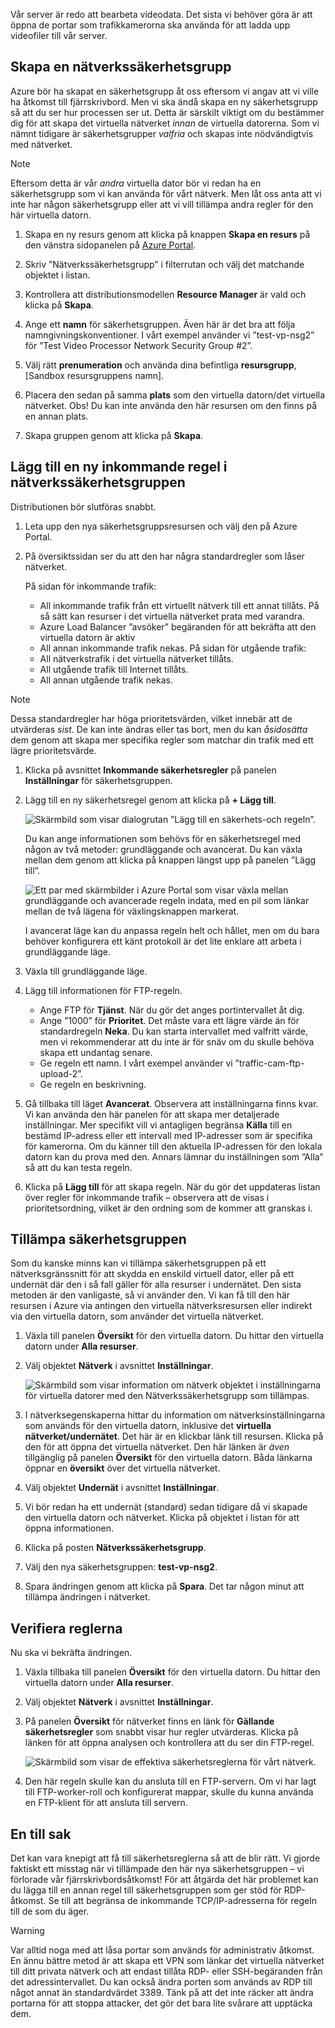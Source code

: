 Vår server är redo att bearbeta videodata. Det sista vi behöver göra är att öppna de portar som trafikkamerorna ska använda för att ladda upp videofiler till vår server.

## <a name="create-a-network-security-group"></a>Skapa en nätverkssäkerhetsgrupp

Azure bör ha skapat en säkerhetsgrupp åt oss eftersom vi angav att vi ville ha åtkomst till fjärrskrivbord. Men vi ska ändå skapa en ny säkerhetsgrupp så att du ser hur processen ser ut. Detta är särskilt viktigt om du bestämmer dig för att skapa det virtuella nätverket _innan_ de virtuella datorerna. Som vi nämnt tidigare är säkerhetsgrupper _valfria_ och skapas inte nödvändigtvis med nätverket.

> [!NOTE]
> Eftersom detta är vår _andra_ virtuella dator bör vi redan ha en säkerhetsgrupp som vi kan använda för vårt nätverk. Men låt oss anta att vi inte har någon säkerhetsgrupp eller att vi vill tillämpa andra regler för den här virtuella datorn.

1. Skapa en ny resurs genom att klicka på knappen **Skapa en resurs** på den vänstra sidopanelen på [Azure Portal](https://portal.azure.com?azure-portal=true).

1. Skriv ”Nätverkssäkerhetsgrupp” i filterrutan och välj det matchande objektet i listan.

1. Kontrollera att distributionsmodellen **Resource Manager** är vald och klicka på **Skapa**.

1. Ange ett **namn** för säkerhetsgruppen. Även här är det bra att följa namngivningskonventioner. I vårt exempel använder vi ”test-vp-nsg2” för ”Test Video Processor Network Security Group #2”.

1. Välj rätt **prenumeration** och använda dina befintliga **resursgrupp**, <rgn>[Sandbox resursgruppens namn]</rgn>.

1. Placera den sedan på samma **plats** som den virtuella datorn/det virtuella nätverket. Obs! Du kan inte använda den här resursen om den finns på en annan plats.

1. Skapa gruppen genom att klicka på **Skapa**.

## <a name="add-a-new-inbound-rule-to-our-network-security-group"></a>Lägg till en ny inkommande regel i nätverkssäkerhetsgruppen

Distributionen bör slutföras snabbt.

1. Leta upp den nya säkerhetsgruppsresursen och välj den på Azure Portal.

1. På översiktssidan ser du att den har några standardregler som låser nätverket.

    På sidan för inkommande trafik:

    - All inkommande trafik från ett virtuellt nätverk till ett annat tillåts. På så sätt kan resurser i det virtuella nätverket prata med varandra.
    - Azure Load Balancer ”avsöker” begäranden för att bekräfta att den virtuella datorn är aktiv
    - All annan inkommande trafik nekas.
    På sidan för utgående trafik:
    - All nätverkstrafik i det virtuella nätverket tillåts.
    - All utgående trafik till Internet tillåts.
    - All annan utgående trafik nekas.

> [!NOTE]
> Dessa standardregler har höga prioritetsvärden, vilket innebär att de utvärderas _sist_. De kan inte ändras eller tas bort, men du kan _åsidosätta_ dem genom att skapa mer specifika regler som matchar din trafik med ett lägre prioritetsvärde.

1. Klicka på avsnittet **Inkommande säkerhetsregler** på panelen **Inställningar** för säkerhetsgruppen.

1. Lägg till en ny säkerhetsregel genom att klicka på **+ Lägg till**.

    ![Skärmbild som visar dialogrutan ”Lägg till en säkerhets-och regeln”.](../media/8-add-rule.png)

    Du kan ange informationen som behövs för en säkerhetsregel med någon av två metoder: grundläggande och avancerat. Du kan växla mellan dem genom att klicka på knappen längst upp på panelen ”Lägg till”.

    ![Ett par med skärmbilder i Azure Portal som visar växla mellan grundläggande och avancerade regeln indata, med en pil som länkar mellan de två lägena för växlingsknappen markerat.](../media/8-advanced-create-rule.png)

    I avancerat läge kan du anpassa regeln helt och hållet, men om du bara behöver konfigurera ett känt protokoll är det lite enklare att arbeta i grundläggande läge.

1. Växla till grundläggande läge.

1. Lägg till informationen för FTP-regeln.

    - Ange FTP för **Tjänst**. När du gör det anges portintervallet åt dig.
    - Ange ”1000” för **Prioritet**. Det måste vara ett lägre värde än för standardregeln **Neka**. Du kan starta intervallet med valfritt värde, men vi rekommenderar att du inte är för snäv om du skulle behöva skapa ett undantag senare.
    - Ge regeln ett namn. I vårt exempel använder vi ”traffic-cam-ftp-upload-2”.
    - Ge regeln en beskrivning.

1. Gå tillbaka till läget **Avancerat**. Observera att inställningarna finns kvar. Vi kan använda den här panelen för att skapa mer detaljerade inställningar. Mer specifikt vill vi antagligen begränsa **Källa** till en bestämd IP-adress eller ett intervall med IP-adresser som är specifika för kamerorna. Om du känner till den aktuella IP-adressen för den lokala datorn kan du prova med den. Annars lämnar du inställningen som ”Alla” så att du kan testa regeln.

1. Klicka på **Lägg till** för att skapa regeln. När du gör det uppdateras listan över regler för inkommande trafik – observera att de visas i prioritetsordning, vilket är den ordning som de kommer att granskas i.

## <a name="apply-the-security-group"></a>Tillämpa säkerhetsgruppen

Som du kanske minns kan vi tillämpa säkerhetsgruppen på ett nätverksgränssnitt för att skydda en enskild virtuell dator, eller på ett undernät där den i så fall gäller för alla resurser i undernätet. Den sista metoden är den vanligaste, så vi använder den. Vi kan få till den här resursen i Azure via antingen den virtuella nätverksresursen eller indirekt via den virtuella datorn, som använder det virtuella nätverket.

1. Växla till panelen **Översikt** för den virtuella datorn. Du hittar den virtuella datorn under **Alla resurser**.

1. Välj objektet **Nätverk** i avsnittet **Inställningar**.

    ![Skärmbild som visar information om nätverk objektet i inställningarna för virtuella datorer med den Nätverkssäkerhetsgrupp som tillämpas.](../media/8-network-settings.png)

1. I nätverksegenskaperna hittar du information om nätverksinställningarna som används för den virtuella datorn, inklusive det **virtuella nätverket/undernätet**. Det här är en klickbar länk till resursen. Klicka på den för att öppna det virtuella nätverket. Den här länken är _även_ tillgänglig på panelen **Översikt** för den virtuella datorn. Båda länkarna öppnar en **översikt** över det virtuella nätverket.

1. Välj objektet **Undernät** i avsnittet **Inställningar**.

1. Vi bör redan ha ett undernät (standard) sedan tidigare då vi skapade den virtuella datorn och nätverket. Klicka på objektet i listan för att öppna informationen.

1. Klicka på posten **Nätverkssäkerhetsgrupp**.

1. Välj den nya säkerhetsgruppen: **test-vp-nsg2**.

1. Spara ändringen genom att klicka på **Spara**. Det tar någon minut att tillämpa ändringen i nätverket.

## <a name="verify-the-rules"></a>Verifiera reglerna

Nu ska vi bekräfta ändringen.

1. Växla tillbaka till panelen **Översikt** för den virtuella datorn. Du hittar den virtuella datorn under **Alla resurser**.

1. Välj objektet **Nätverk** i avsnittet **Inställningar**.

1. På panelen **Översikt** för nätverket finns en länk för **Gällande säkerhetsregler** som snabbt visar hur regler utvärderas. Klicka på länken för att öppna analysen och kontrollera att du ser din FTP-regel.

    ![Skärmbild som visar de effektiva säkerhetsreglerna för vårt nätverk.](../media/8-effective-rules.png)

1. Den här regeln skulle kan du ansluta till en FTP-servern. Om vi har lagt till FTP-worker-roll och konfigurerat mappar, skulle du kunna använda en FTP-klient för att ansluta till servern.

## <a name="one-more-thing"></a>En till sak

Det kan vara knepigt att få till säkerhetsreglerna så att de blir rätt. Vi gjorde faktiskt ett misstag när vi tillämpade den här nya säkerhetsgruppen – vi förlorade vår fjärrskrivbordsåtkomst! För att åtgärda det här problemet kan du lägga till en annan regel till säkerhetsgruppen som ger stöd för RDP-åtkomst. Se till att begränsa de inkommande TCP/IP-adresserna för regeln till de som du äger.

> [!WARNING]
> Var alltid noga med att låsa portar som används för administrativ åtkomst. En ännu bättre metod är att skapa ett VPN som länkar det virtuella nätverket till ditt privata nätverk och att endast tillåta RDP- eller SSH-begäranden från det adressintervallet. Du kan också ändra porten som används av RDP till något annat än standardvärdet 3389. Tänk på att det inte räcker att ändra portarna för att stoppa attacker, det gör det bara lite svårare att upptäcka dem.